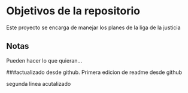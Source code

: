 # Objetivos de la repositorio

Este proyecto se encarga de manejar los planes de la liga de la justicia


## Notas
Pueden hacer lo que quieran...

###actualizado desde github.
Primera edicion de readme desde github

segunda linea acutalizado
